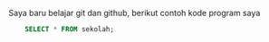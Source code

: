 
Saya baru belajar git dan github, berikut contoh kode program saya

```sql
	SELECT * FROM sekolah;
```